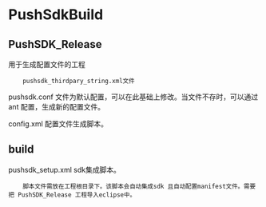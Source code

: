 PushSdkBuild
============

PushSDK_Release
----------
用于生成配置文件的工程
		
		pushsdk_thirdpary_string.xml文件
		
pushsdk.conf 	文件为默认配置，可以在此基础上修改。当文件不存时，可以通过ant 配置，生成新的配置文件。

config.xml 		配置文件生成脚本。


build
------
pushsdk_setup.xml  sdk集成脚本。

		脚本文件需放在工程根目录下。该脚本会自动集成sdk 且自动配置manifest文件。需要把 PushSDK_Release 工程导入eclipse中。
		

